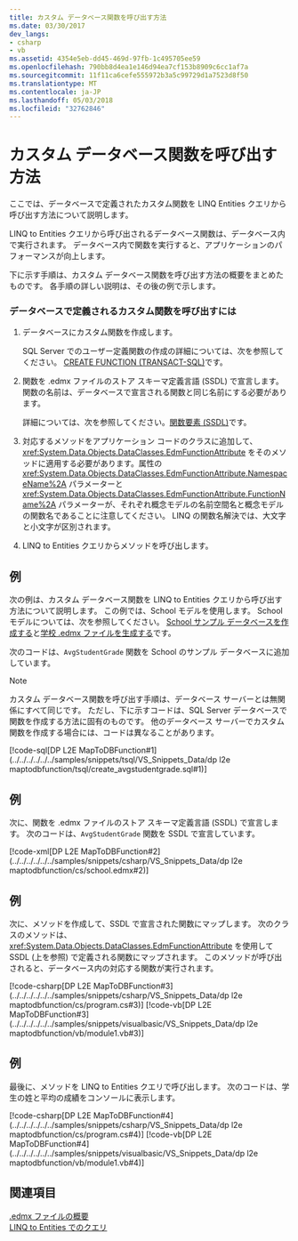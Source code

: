 ```yaml
---
title: カスタム データベース関数を呼び出す方法
ms.date: 03/30/2017
dev_langs:
- csharp
- vb
ms.assetid: 4354e5eb-dd45-469d-97fb-1c495705ee59
ms.openlocfilehash: 790bb8d4ea1e146d94ea7cf153b8909c6cc1af7a
ms.sourcegitcommit: 11f11ca6cefe555972b3a5c99729d1a7523d8f50
ms.translationtype: MT
ms.contentlocale: ja-JP
ms.lasthandoff: 05/03/2018
ms.locfileid: "32762846"
---
```

# <a name="how-to-call-custom-database-functions"></a>カスタム データベース関数を呼び出す方法
ここでは、データベースで定義されたカスタム関数を LINQ Entities クエリから呼び出す方法について説明します。  
  
 LINQ to Entities クエリから呼び出されるデータベース関数は、データベース内で実行されます。 データベース内で関数を実行すると、アプリケーションのパフォーマンスが向上します。  
  
 下に示す手順は、カスタム データベース関数を呼び出す方法の概要をまとめたものです。 各手順の詳しい説明は、その後の例で示します。  
  
### <a name="to-call-custom-functions-that-are-defined-in-the-database"></a>データベースで定義されるカスタム関数を呼び出すには  
  
1.  データベースにカスタム関数を作成します。  
  
     SQL Server でのユーザー定義関数の作成の詳細については、次を参照してください。 [CREATE FUNCTION (TRANSACT-SQL)](http://go.microsoft.com/fwlink/?LinkID=139871)です。  
  
2.  関数を .edmx ファイルのストア スキーマ定義言語 (SSDL) で宣言します。 関数の名前は、データベースで宣言される関数と同じ名前にする必要があります。  
  
     詳細については、次を参照してください。[関数要素 (SSDL)](http://msdn.microsoft.com/library/b60cfc3d-8b93-423e-8c99-b867256640a4)です。  
  
3.  対応するメソッドをアプリケーション コードのクラスに追加して、<xref:System.Data.Objects.DataClasses.EdmFunctionAttribute> をそのメソッドに適用する必要があります。属性の <xref:System.Data.Objects.DataClasses.EdmFunctionAttribute.NamespaceName%2A> パラメーターと <xref:System.Data.Objects.DataClasses.EdmFunctionAttribute.FunctionName%2A> パラメーターが、それぞれ概念モデルの名前空間名と概念モデルの関数名であることに注意してください。 LINQ の関数名解決では、大文字と小文字が区別されます。  
  
4.  LINQ to Entities クエリからメソッドを呼び出します。  
  
## <a name="example"></a>例  
 次の例は、カスタム データベース関数を LINQ to Entities クエリから呼び出す方法について説明します。 この例では、School モデルを使用します。 School モデルについては、次を参照してください。 [School サンプル データベースを作成する](http://msdn.microsoft.com/library/c1bec483-a0ea-4660-aa0b-7b0a8b68fed0)と[学校 .edmx ファイルを生成する](http://msdn.microsoft.com/library/c48b3907-a8be-4fe6-884c-e95af1852758)です。  
  
 次のコードは、`AvgStudentGrade` 関数を School のサンプル データベースに追加しています。  
  
> [!NOTE]
>  カスタム データベース関数を呼び出す手順は、データベース サーバーとは無関係にすべて同じです。 ただし、下に示すコードは、SQL Server データベースで関数を作成する方法に固有のものです。 他のデータベース サーバーでカスタム関数を作成する場合には、コードは異なることがあります。  
  
 [!code-sql[DP L2E MapToDBFunction#1](../../../../../../samples/snippets/tsql/VS_Snippets_Data/dp l2e maptodbfunction/tsql/create_avgstudentgrade.sql#1)]  
  
## <a name="example"></a>例  
 次に、関数を .edmx ファイルのストア スキーマ定義言語 (SSDL) で宣言します。 次のコードは、`AvgStudentGrade` 関数を SSDL で宣言しています。  
  
 [!code-xml[DP L2E MapToDBFunction#2](../../../../../../samples/snippets/csharp/VS_Snippets_Data/dp l2e maptodbfunction/cs/school.edmx#2)]  
  
## <a name="example"></a>例  
 次に、メソッドを作成して、SSDL で宣言された関数にマップします。 次のクラスのメソッドは、<xref:System.Data.Objects.DataClasses.EdmFunctionAttribute> を使用して SSDL (上を参照) で定義される関数にマップされます。 このメソッドが呼び出されると、データベース内の対応する関数が実行されます。  
  
 [!code-csharp[DP L2E MapToDBFunction#3](../../../../../../samples/snippets/csharp/VS_Snippets_Data/dp l2e maptodbfunction/cs/program.cs#3)]
 [!code-vb[DP L2E MapToDBFunction#3](../../../../../../samples/snippets/visualbasic/VS_Snippets_Data/dp l2e maptodbfunction/vb/module1.vb#3)]  
  
## <a name="example"></a>例  
 最後に、メソッドを LINQ to Entities クエリで呼び出します。 次のコードは、学生の姓と平均の成績をコンソールに表示します。  
  
 [!code-csharp[DP L2E MapToDBFunction#4](../../../../../../samples/snippets/csharp/VS_Snippets_Data/dp l2e maptodbfunction/cs/program.cs#4)]
 [!code-vb[DP L2E MapToDBFunction#4](../../../../../../samples/snippets/visualbasic/VS_Snippets_Data/dp l2e maptodbfunction/vb/module1.vb#4)]  
  
## <a name="see-also"></a>関連項目  
 [.edmx ファイルの概要](http://msdn.microsoft.com/library/f4c8e7ce-1db6-417e-9759-15f8b55155d4)  
 [LINQ to Entities でのクエリ](../../../../../../docs/framework/data/adonet/ef/language-reference/queries-in-linq-to-entities.md)
